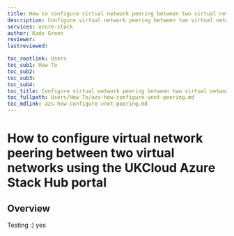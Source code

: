 ```yaml
---
title: How to configure virtual network peering between two virtual networks using the UKCloud Azure Stack Hub portal
description: Configure virtual network peering between two virtual networks and allowing them to ping eachother
services: azure-stack
author: Kade Green
reviewer: 
lastreviewed: 

toc_rootlink: Users
toc_sub1: How To
toc_sub2: 
toc_sub3:
toc_sub4:
toc_title: Configure virtual network peering between two virtual networks - Portal
toc_fullpath: Users/How To/azs-how-configure-vnet-peering.md
toc_mdlink: azs-how-configure-vnet-peering.md
---
```


# How to configure virtual network peering between two virtual networks using the UKCloud Azure Stack Hub portal

## Overview
Testing :) yes 